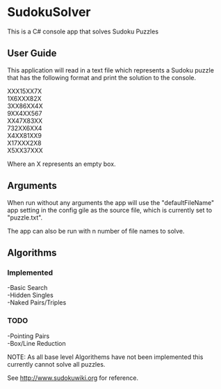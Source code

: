 # SudokuSolver
This is a C# console app that solves Sudoku Puzzles

## User Guide
This application will read in a text file which represents a Sudoku puzzle that has the following format and print the solution to the console.

XXX15XX7X<br>
1X6XXX82X<br>
3XX86XX4X<br>
9XX4XX567<br>
XX47X83XX<br>
732XX6XX4<br>
X4XX81XX9<br>
X17XXX2X8<br>
X5XX37XXX<br>

Where an X represents an empty box.

## Arguments
When run without any arguments the app will use the "defaultFileName" app setting in the config gile as the source file, which is currently set to "puzzle.txt".

The app can also be run with n number of file names to solve.

## Algorithms

### Implemented
-Basic Search<br>
-Hidden Singles<br>
-Naked Pairs/Triples<br>

### TODO
-Pointing Pairs<br>
-Box/Line Reduction<br>

NOTE: As all base level Algorithems have not been implemented this currently cannot solve all puzzles.

See http://www.sudokuwiki.org for reference.

